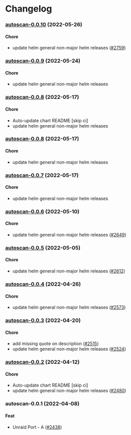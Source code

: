 # Changelog<br>


<a name="autoscan-0.0.10"></a>
### [autoscan-0.0.10](https://github.com/truecharts/apps/compare/autoscan-0.0.9...autoscan-0.0.10) (2022-05-26)

#### Chore

* update helm general non-major helm releases ([#2759](https://github.com/truecharts/apps/issues/2759))



<a name="autoscan-0.0.9"></a>
### [autoscan-0.0.9](https://github.com/truecharts/apps/compare/autoscan-0.0.8...autoscan-0.0.9) (2022-05-24)

#### Chore

* update helm general non-major helm releases



<a name="autoscan-0.0.8"></a>
### [autoscan-0.0.8](https://github.com/truecharts/apps/compare/autoscan-0.0.7...autoscan-0.0.8) (2022-05-17)

#### Chore

* Auto-update chart README [skip ci]
* update helm general non-major helm releases



<a name="autoscan-0.0.8"></a>
### [autoscan-0.0.8](https://github.com/truecharts/apps/compare/autoscan-0.0.7...autoscan-0.0.8) (2022-05-17)

#### Chore

* update helm general non-major helm releases



<a name="autoscan-0.0.7"></a>
### [autoscan-0.0.7](https://github.com/truecharts/apps/compare/autoscan-0.0.6...autoscan-0.0.7) (2022-05-17)

#### Chore

* update helm general non-major helm releases



<a name="autoscan-0.0.6"></a>
### [autoscan-0.0.6](https://github.com/truecharts/apps/compare/autoscan-0.0.5...autoscan-0.0.6) (2022-05-10)

#### Chore

* update helm general non-major helm releases ([#2649](https://github.com/truecharts/apps/issues/2649))



<a name="autoscan-0.0.5"></a>
### [autoscan-0.0.5](https://github.com/truecharts/apps/compare/autoscan-0.0.4...autoscan-0.0.5) (2022-05-05)

#### Chore

* update helm general non-major helm releases ([#2612](https://github.com/truecharts/apps/issues/2612))



<a name="autoscan-0.0.4"></a>
### [autoscan-0.0.4](https://github.com/truecharts/apps/compare/autoscan-0.0.3...autoscan-0.0.4) (2022-04-26)

#### Chore

* update helm general non-major helm releases ([#2573](https://github.com/truecharts/apps/issues/2573))



<a name="autoscan-0.0.3"></a>
### [autoscan-0.0.3](https://github.com/truecharts/apps/compare/autoscan-0.0.2...autoscan-0.0.3) (2022-04-20)

#### Chore

* add missing quote on description ([#2515](https://github.com/truecharts/apps/issues/2515))
* update helm general non-major helm releases ([#2524](https://github.com/truecharts/apps/issues/2524))



<a name="autoscan-0.0.2"></a>
### [autoscan-0.0.2](https://github.com/truecharts/apps/compare/autoscan-0.0.1...autoscan-0.0.2) (2022-04-12)

#### Chore

* Auto-update chart README [skip ci]
* update helm general non-major helm releases ([#2480](https://github.com/truecharts/apps/issues/2480))



<a name="autoscan-0.0.1"></a>
### autoscan-0.0.1 (2022-04-08)

#### Feat

* Unraid Port - A ([#2438](https://github.com/truecharts/apps/issues/2438))
